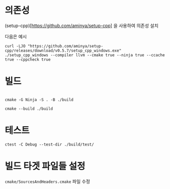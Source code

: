 # 의존성

(setup-cpp)[https://github.com/aminya/setup-cpp] 을 사용하여 의존성 설치

다음은 예시

```shell
curl -LJO "https://github.com/aminya/setup-cpp/releases/download/v0.5.7/setup_cpp_windows.exe"
./setup_cpp_windows --compiler llvm --cmake true --ninja true --ccache true --cppcheck true
```

# 빌드

```shell

cmake -G Ninja -S . -B ./build

cmake --build ./build

```

# 테스트
```shell
ctest -C Debug --test-dir ./build/test/
```

# 빌드 타겟 파일들 설정

`cmake/SourcesAndHeaders.cmake` 파일 수정